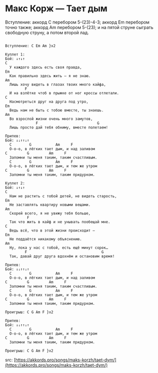 # Макс Корж — Тает дым

Вступление:
аккорд C перебором 5-(23)-4-3; аккорд Em перебором точно также; аккорд Am перебором 5-(23); и на пятой струне сыграть свободную струну, а потом второй лад.

```chords

Вступление: С Em Am }x2

Куплет 1:
Бой: ↓↑↓↑
C
  У каждого здесь есть своя правда,
Em
  Как правильно здесь жить — я не знаю.
Am
  Лишь хочу видеть в глазах твоих много кайфа,
         F
  И на взлётке чтоб в прыжке от ног кроссы отлетали.
C
  Насмотреться друг на друга под утро,
Em
  Ведь нам не быть с тобою вместе, ты знаешь.
Am
  Во взрослой жизни очень много замутов,
              F                           G
  Лишь просто дай тебя обниму, вместе полетаем!

Припев:
Бой: ↓⇣↑↑⇣↑
  C        G           Am     F
  О-о-о, в лёгких тает дым, и над заливом
C         G         Am     F
  Запомни ты меня таким, таким счастливым.
  C        G           Am     F
  О-о-о, в лёгких тает дым, и тем же утром
C         G         Am     F
  Запомни ты меня таким, таким придурком.

Куплет 2:
Бой: ↓↑↓↑
C
  Нам не растить с тобой детей, не видеть старость,
Em
  Не заставлять квартиру новыми вещами.
Am
  Скорей всего, я не увижу тебя больше,
          F
  Так что жить в кайф и не унывать пообещай мне.
C
  Ведь всё, что в этой жизни происходит —
Em
  Не поддаётся никакому объяснению.
Am
  Ну, пока у нас с тобой, есть ещё минут сорок…
         F                                  G
  Так, давай друг друга вдохнём и остановим время!

Припев:
Бой: ↓⇣↑↑⇣↑
  C        G           Am     F
  О-о-о, в лёгких тает дым, и над заливом
C         G         Am     F
  Запомни ты меня таким, таким счастливым.
  C        G           Am     F
  О-о-о, в лёгких тает дым, и тем же утром
C         G         Am     F
  Запомни ты меня таким, таким придурком.

Проигрыш: C G Am F }x2

Припев:
Бой: ↓⇣↑↑⇣↑
  C        G           Am     F
  О-о-о, в лёгких тает дым, и тем же утром
C         G         Am     F
  Запомни ты меня таким, таким придурком.

Проигрыш: C G Am F }x2

```

src: [https://akkords.pro/songs/maks-korzh/taet-dym/](https://akkords.pro/songs/maks-korzh/taet-dym/)

